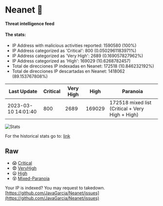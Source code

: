 # Neanet :hocho:
#### Threat intelligence feed
#### The stats:

- IP Address with malicious activities reported: 1590580 (100%)
- IP Address categorized as 'Critical':  800 (0.0502961183971%)
- IP Address categorized as 'Very High':  2689 (0.169057827962%)
- IP Address categorized as 'High':  169029 (10.6268782457)
- Total de direcciones IP indexadas en Neanet:  172518 (10.846232192%)
- Total de direcciones IP descartadas en Neanet:  1418062 (89.153767808%)

| Last Update | Critical | Very High | High | Paranoia |
| --- | --- | --- | --- | --- |
| 2023-03-10 14:01:40 | 800 | 2689 | 169029 | 172518 mixed list (Critical + Very High + High)|

![Stats](https://docs.google.com/spreadsheets/d/e/2PACX-1vSnaNMIXVabIpDJjufMlzH7poXnshF3mgd8Is1g9ytUEzVsP5my4Trn8f-xkoLLQ38xpL3HtmUexLo6/pubchart?oid=501124687&format=image)

For the historical stats go to: [link](/stats.csv)
## Raw
- :scream: [Critical](https://raw.githubusercontent.com/JavaGarcia/Neanet/master/blacklists/neanet_critical.txt)
- :fearful: [VeryHigh](https://raw.githubusercontent.com/JavaGarcia/Neanet/master/blacklists/neanet_veryHigh.txtt)
- :frowning: [High](https://raw.githubusercontent.com/JavaGarcia/Neanet/master/blacklists/neanet_high.txt)
- :dizzy_face: [Mixed-Paranoia](https://raw.githubusercontent.com/JavaGarcia/Neanet/master/blacklists/neanet_all.txt)


Your IP is indexed? You may request to takedown. [https://github.com/JavaGarcia/Neanet/issues](https://github.com/JavaGarcia/Neanet/issues)



































































































































































































































































































































































































































































































































































































































































































































































































































































































































































































































































































































































































































































































































































































































































































































































































































































































































































































































































































































































































































































































































































































































































































































































































































































































































































































































































































































































































































































































































































































































































































































































































































































































































































































































































































































































































































































































































































































































































































































































































































































































































































































































































































































































































































































































































































































































































































































































































































































































































































































































































































































































































































































































































































































































































































































































































































































































































































































































































































































































































































































































































































































































































































































































































































































































































































































































































































































































































































































































































































































































































































































































































































































































































































































































































































































































































































































































































































































































































































































































































































































































































































































































































































































































































































































































































































































































































































































































































































































































































































































































































































































































































































































































































































































































































































































































































































































































































































































































































































































































